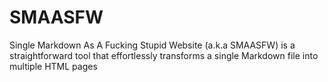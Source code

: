 # SMAASFW

Single Markdown As A Fucking Stupid Website (a.k.a SMAASFW) is a straightforward tool that effortlessly transforms a single Markdown file into multiple HTML pages
